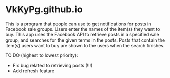 # VkKyPg.github.io
This is a program that people can use to get notifications for posts in Facebook sale groups.
Users enter the names of the item(s) they want to buy. This app uses the Facebook API to retrieve posts in a specified sale group, and searches for the given terms in the posts. Posts that contain the item(s) users want to buy are shown to the users when the search finishes.

TO DO (highest to lowest priority):
- Fix bug related to retrieving posts (!!!)
- Add refresh feature
